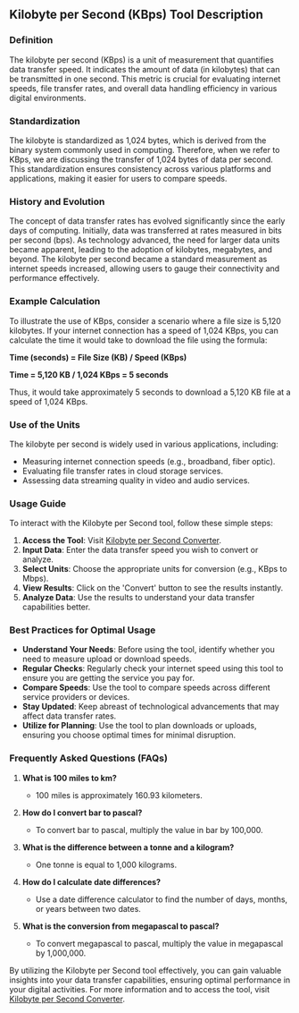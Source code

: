 ## Kilobyte per Second (KBps) Tool Description

### Definition
The kilobyte per second (KBps) is a unit of measurement that quantifies data transfer speed. It indicates the amount of data (in kilobytes) that can be transmitted in one second. This metric is crucial for evaluating internet speeds, file transfer rates, and overall data handling efficiency in various digital environments.

### Standardization
The kilobyte is standardized as 1,024 bytes, which is derived from the binary system commonly used in computing. Therefore, when we refer to KBps, we are discussing the transfer of 1,024 bytes of data per second. This standardization ensures consistency across various platforms and applications, making it easier for users to compare speeds.

### History and Evolution
The concept of data transfer rates has evolved significantly since the early days of computing. Initially, data was transferred at rates measured in bits per second (bps). As technology advanced, the need for larger data units became apparent, leading to the adoption of kilobytes, megabytes, and beyond. The kilobyte per second became a standard measurement as internet speeds increased, allowing users to gauge their connectivity and performance effectively.

### Example Calculation
To illustrate the use of KBps, consider a scenario where a file size is 5,120 kilobytes. If your internet connection has a speed of 1,024 KBps, you can calculate the time it would take to download the file using the formula:

**Time (seconds) = File Size (KB) / Speed (KBps)**

**Time = 5,120 KB / 1,024 KBps = 5 seconds**

Thus, it would take approximately 5 seconds to download a 5,120 KB file at a speed of 1,024 KBps.

### Use of the Units
The kilobyte per second is widely used in various applications, including:
- Measuring internet connection speeds (e.g., broadband, fiber optic).
- Evaluating file transfer rates in cloud storage services.
- Assessing data streaming quality in video and audio services.

### Usage Guide
To interact with the Kilobyte per Second tool, follow these simple steps:
1. **Access the Tool**: Visit [Kilobyte per Second Converter](https://www.inayam.co/unit-converter/data_transfer_speed_si).
2. **Input Data**: Enter the data transfer speed you wish to convert or analyze.
3. **Select Units**: Choose the appropriate units for conversion (e.g., KBps to Mbps).
4. **View Results**: Click on the 'Convert' button to see the results instantly.
5. **Analyze Data**: Use the results to understand your data transfer capabilities better.

### Best Practices for Optimal Usage
- **Understand Your Needs**: Before using the tool, identify whether you need to measure upload or download speeds.
- **Regular Checks**: Regularly check your internet speed using this tool to ensure you are getting the service you pay for.
- **Compare Speeds**: Use the tool to compare speeds across different service providers or devices.
- **Stay Updated**: Keep abreast of technological advancements that may affect data transfer rates.
- **Utilize for Planning**: Use the tool to plan downloads or uploads, ensuring you choose optimal times for minimal disruption.

### Frequently Asked Questions (FAQs)

1. **What is 100 miles to km?**
   - 100 miles is approximately 160.93 kilometers.

2. **How do I convert bar to pascal?**
   - To convert bar to pascal, multiply the value in bar by 100,000.

3. **What is the difference between a tonne and a kilogram?**
   - One tonne is equal to 1,000 kilograms.

4. **How do I calculate date differences?**
   - Use a date difference calculator to find the number of days, months, or years between two dates.

5. **What is the conversion from megapascal to pascal?**
   - To convert megapascal to pascal, multiply the value in megapascal by 1,000,000.

By utilizing the Kilobyte per Second tool effectively, you can gain valuable insights into your data transfer capabilities, ensuring optimal performance in your digital activities. For more information and to access the tool, visit [Kilobyte per Second Converter](https://www.inayam.co/unit-converter/data_transfer_speed_si).